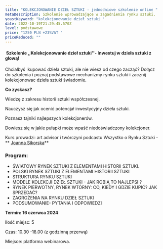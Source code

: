 ```yaml
---
title: "KOLEKCJONOWANIE DZIEŁ SZTUKI - jednodniowe szkolenie online "
metaDescription: Szkolenie wprowadzające w zagadnienia rynku sztuki.
yoastKeyword: "kolekcjonowanie dzieł sztuki "
date: 2022-10-19T21:29:45.570Z
level: podstawowe
price: "1250 PLN +23%VAT "
priceReduced: ""
---
```

####  Szkolenie ,,Kolekcjonowanie dzieł sztuki''- Inwestuj w dzieła sztuki z głową!

Chciałbyś  kupować dzieła sztuki, ale nie wiesz od czego zacząć? Dołącz do szkolenia i poznaj podstawowe mechanizmy rynku sztuki i zacznij kolekcjonowac dzieła sztuki świadomie. 

**Co zyskasz?**

Wiedzę z zakresu historii sztuki współczesnej. 

Nauczysz się jak ocenić potencjał inwestycyjny dzieła sztuki. 

Poznasz tajniki najlepszych kolekcjonerów.

Dowiesz się w jakie pułapki może wpaść niedoświadczony kolekcjoner. 

Kurs prowadzi: art advisor i twórczyni  podcastu Wszystko o Rynku Sztuki -** [Joanna Sikorska](https://artdivision.pl/zespol/artadvisor-joannasikorska)**

### **Program:**

* ŚWIATOWY  RYNEK SZTUKI Z ELEMENTAMI HISTORII SZTUKI.
* POLSKI RYNEK SZTUKI Z ELEMENTAMI HISTORII SZTUKI 
* STRUKTURA RYNKU SZTUKI
* MODELE KOLEKCJI DZIEŁ SZTUKI - JAK ROBIĄ TO NAJLEPSI ?
* RYNEK PIERWOTNY, RYNEK WTÓRNY: CO, KIEDY I GDZIE KUPIĆ? JAK SPRZEDAĆ?
* ZAGROŻENIA NA RYNKU DZIEŁ SZTUKI
* PODSUMOWANIE- PYTANIA I ODPOWIEDZI

**Termin: 16 czerwca 2024**

Ilość miejsc: 5 

Czas: 10.30 -18.00 (z godzinną przerwą)

Miejsce: platforma webinarowa.